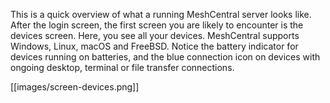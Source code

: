 This is a quick overview of what a running MeshCentral server looks like. After the login screen, the first screen you are likely to encounter is the devices screen. Here, you see all your devices. MeshCentral supports Windows, Linux, macOS and FreeBSD. Notice the battery indicator for devices running on batteries, and the blue connection icon on devices with ongoing desktop, terminal or file transfer connections.

[[images/screen-devices.png]]